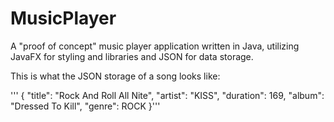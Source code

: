 # MusicPlayer
A "proof of concept" music player application written in Java, utilizing JavaFX for styling and libraries and JSON for data storage.

This is what the JSON storage of a song looks like:

'''  {
    "title": "Rock And Roll All Nite",
    "artist": "KISS",
    "duration": 169,
    "album": "Dressed To Kill",
    "genre": ROCK
  }'''

